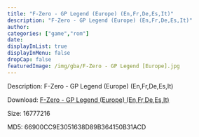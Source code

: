 ```yaml
---
title: "F-Zero - GP Legend (Europe) (En,Fr,De,Es,It)"
description: "F-Zero - GP Legend (Europe) (En,Fr,De,Es,It)"
author: 
categories: ["game","rom"]
date: 
displayInList: true
displayInMenu: false
dropCap: false
featuredImage: /img/gba/F-Zero - GP Legend [Europe].jpg
---
```


Description: F-Zero - GP Legend (Europe) (En,Fr,De,Es,It)

Download: <a style="text-decoration:underline;" href="https://mega.nz/#!fCBEDAiA!6o-MMpkQgNgi1ArfAYMb0ICizcmauQQIMXsIWPS9FXA" target = "_blank" rel = "nofollow" > F-Zero - GP Legend (Europe) (En,Fr,De,Es,It)</a>

Size: 16777216

MD5: 66900CC9E3051638D89B364150B31ACD


